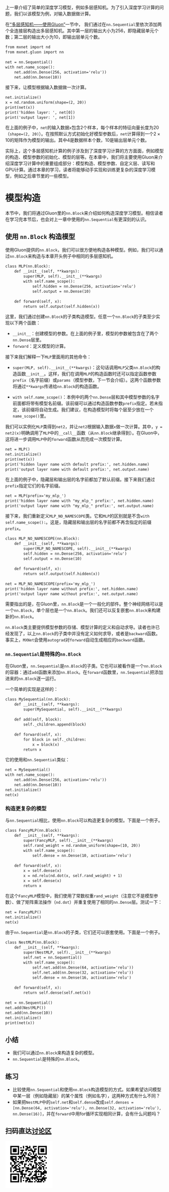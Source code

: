 上一章介绍了简单的深度学习模型，例如多层感知机。为了引入深度学习计算的问题，我们以该模型为例，对输入数据做计算。

在[“多层感知机——使用Gluon”](../chapter_supervised-learning/mlp-gluon.md)一节中，
我们通过在`nn.Sequential`里依次添加两个全连接层构造出多层感知机。其中第一层的输出大小为256，即隐藏层单元个数；第二层的输出大小为10，即输出层单元个数。

```{.python .input  n=1}
from mxnet import nd
from mxnet.gluon import nn

net = nn.Sequential()
with net.name_scope():
    net.add(nn.Dense(256, activation='relu'))
    net.add(nn.Dense(10))
```

接下来，让模型根据输入数据做一次计算。

```{.python .input  n=2}
net.initialize()
x = nd.random.uniform(shape=(2, 20))
print(net(x))
print('hidden layer: ', net[0])
print('output layer: ', net[1])
```

在上面的例子中，`net`的输入数据`x`包含2个样本，每个样本的特征向量长度为20（`shape=(2, 20)`）。在按照默认方式初始化好模型参数后，`net`计算得到一个$2 \times 10$的矩阵作为模型的输出。其中4是数据样本个数，10是输出层单元个数。

实际上，这个多层感知机计算的例子涉及到了深度学习计算的方方面面，例如模型的构造、模型参数的初始化、模型的层等。在本章中，我们将主要使用Gluon来介绍深度学习计算中的重要组成部分：模型构造、模型参数、自定义层、读写和GPU计算。通过本章的学习，读者将能够动手实现和训练更复杂的深度学习模型，例如之后章节里的一些模型。

# 模型构造

本节中，我们将通过Gluon里的`nn.Block`来介绍如何构造深度学习模型。相信读者在学习完本节后，也会对上一章中使用的`nn.Sequential`有更深刻的认识。

## 使用 `nn.Block` 构造模型

使用Gluon提供的`nn.Block`，我们可以很方便地构造各种模型。例如，我们可以通过`nn.Block`来构造与本章开头例子中相同的多层感知机。

```{.python .input  n=3}
class MLP(nn.Block):
    def __init__(self, **kwargs):
        super(MLP, self).__init__(**kwargs)
        with self.name_scope():
            self.hidden = nn.Dense(256, activation='relu')
            self.output = nn.Dense(10)

    def forward(self, x):
        return self.output(self.hidden(x))
```

这里，我们通过创建`nn.Block`的子类构造模型。任意一个`nn.Block`的子类至少实现以下两个函数：

* `__init__`：创建模型的参数。在上面的例子里，模型的参数被包含在了两个`nn.Dense`层里。
* `forward`：定义模型的计算。

接下来我们解释一下`MLP`里面用的其他命令：

* `super(MLP, self).__init__(**kwargs)`：这句话调用`MLP`父类`nn.Block`的构造函数`__init__`。这样，我们在调用`MLP`的构造函数时还可以指定函数参数`prefix`（名字前缀）或`params`（模型参数，下一节会介绍）。这两个函数参数将通过`**kwargs`传递给`nn.Block`的构造函数。

* `with self.name_scope()`：本例中的两个`nn.Dense`层和其中模型参数的名字前面都将带有模型名前缀。该前缀可以通过构造函数参数`prefix`指定。若未指定，该前缀将自动生成。我们建议，在构造模型时将每个层至少放在一个`name_scope()`里。

我们可以实例化`MLP`类得到`net2`，并让`net2`根据输入数据`x`做一次计算。其中，`y = net2(x)`明确调用了`MLP`中的`__call__`函数（从`nn.Block`继承得到）。在Gluon中，这将进一步调用`MLP`中的`forward`函数从而完成一次模型计算。

```{.python .input  n=12}
net = MLP()
net.initialize()
print(net(x))
print('hidden layer name with default prefix:', net.hidden.name)
print('output layer name with default prefix:', net.output.name)
```

在上面的例子中，隐藏层和输出层的名字前都加了默认前缀。接下来我们通过`prefix`指定它们的名字前缀。

```{.python .input  n=5}
net = MLP(prefix='my_mlp_')
print('hidden layer name with "my_mlp_" prefix:', net.hidden.name)
print('output layer name with "my_mlp_" prefix:', net.output.name)
```

接下来，我们重新定义`MLP_NO_NAMESCOPE`类。它和`MLP`的区别就是不含`with self.name_scope():`。这是，隐藏层和输出层的名字前都不再含指定的前缀`prefix`。

```{.python .input  n=6}
class MLP_NO_NAMESCOPE(nn.Block):
    def __init__(self, **kwargs):
        super(MLP_NO_NAMESCOPE, self).__init__(**kwargs)
        self.hidden = nn.Dense(256, activation='relu')
        self.output = nn.Dense(10)

    def forward(self, x):
        return self.output(self.hidden(x))

net = MLP_NO_NAMESCOPE(prefix='my_mlp_')
print('hidden layer name without prefix:', net.hidden.name)
print('output layer name without prefix:', net.output.name)
```

需要指出的是，在Gluon里，`nn.Block`是一个一般化的部件。整个神经网络可以是一个`nn.Block`，单个层也是一个`nn.Block`。我们还可以反复嵌套`nn.Block`来构建新的`nn.Block`。

`nn.Block`类主要提供模型参数的存储、模型计算的定义和自动求导。读者也许已经发现了，以上`nn.Block`的子类中并没有定义如何求导，或者是`backward`函数。事实上，`MXNet`会使用`autograd`对`forward`自动生成相应的`backward`函数。


### `nn.Sequential`是特殊的`nn.Block`

在Gluon里，`nn.Sequential`是`nn.Block`的子类。它也可以被看作是一个`nn.Block`的容器：通过`add`函数来添加`nn.Block`。在`forward`函数里，`nn.Sequential`把添加进来的`nn.Block`逐一运行。

一个简单的实现是这样的：

```{.python .input  n=17}
class MySequential(nn.Block):
    def __init__(self, **kwargs):
        super(MySequential, self).__init__(**kwargs)

    def add(self, block):
        self._children.append(block)

    def forward(self, x):
        for block in self._children:
            x = block(x)
        return x
```

它的使用和`nn.Sequential`类似：

```{.python .input  n=18}
net = MySequential()
with net.name_scope():
    net.add(nn.Dense(256, activation='relu'))
    net.add(nn.Dense(10))
net.initialize()
net(x)
```

### 构造更复杂的模型

与`nn.Sequential`相比，使用`nn.Block`可以构造更复杂的模型。下面是一个例子。

```{.python .input  n=9}
class FancyMLP(nn.Block):
    def __init__(self, **kwargs):
        super(FancyMLP, self).__init__(**kwargs)
        self.rand_weight = nd.random_uniform(shape=(10, 20))
        with self.name_scope():
            self.dense = nn.Dense(10, activation='relu')

    def forward(self, x):
        x = self.dense(x)
        x = nd.relu(nd.dot(x, self.rand_weight) + 1)
        x = self.dense(x)
        return x
```

在这个`FancyMLP`模型中，我们使用了常数权重`rand_weight`（注意它不是模型参数）、做了矩阵乘法操作（`nd.dot`）并重复使用了相同的`nn.Dense`层。测试一下：

```{.python .input  n=10}
net = FancyMLP()
net.initialize()
net(x)
```

由于`nn.Sequential`是`nn.Block`的子类，它们还可以嵌套使用。下面是一个例子。

```{.python .input  n=11}
class NestMLP(nn.Block):
    def __init__(self, **kwargs):
        super(NestMLP, self).__init__(**kwargs)
        self.net = nn.Sequential()
        with self.name_scope():
            self.net.add(nn.Dense(64, activation='relu'))
            self.net.add(nn.Dense(32, activation='relu'))
            self.dense = nn.Dense(16, activation='relu')

    def forward(self, x):
        return self.dense(self.net(x))

net = nn.Sequential()
net.add(NestMLP())
net.add(nn.Dense(10))
net.initialize()
print(net(x))
```

## 小结

* 我们可以通过`nn.Block`来构造复杂的模型。
* `nn.Sequential`是特殊的`nn.Block`。


## 练习

* 比较使用`nn.Sequential`和使用`nn.Block`构造模型的方式。如果希望访问模型中某一层（例如隐藏层）的某个属性（例如名字），这两种方式有什么不同？
* 如果把`NestMLP`中的`self.net`和`self.dense`改成`self.denses = [nn.Dense(64, activation='relu'), nn.Dense(32, activation='relu'), nn.Dense(16)]`，并在`forward`中用for循环实现相同计算，会有什么问题吗？


## 扫码直达[讨论区](https://discuss.gluon.ai/t/topic/986)


![](../img/qr_block.svg)

